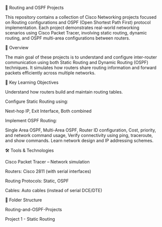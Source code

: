 🧭 Routing and OSPF Projects

This repository contains a collection of Cisco Networking projects focused on Routing configurations and OSPF (Open Shortest Path First) protocol implementation.
Each project demonstrates real-world networking scenarios using Cisco Packet Tracer, involving static routing, dynamic routing, and OSPF multi-area configurations between routers.

📘 Overview

The main goal of these projects is to understand and configure inter-router communication using both Static Routing and Dynamic Routing (OSPF) techniques.
It simulates how routers share routing information and forward packets efficiently across multiple networks.

🧩 Key Learning Objectives

Understand how routers build and maintain routing tables.

Configure Static Routing using:

Next-hop IP,
Exit Interface,
Both combined

Implement OSPF Routing:

Single Area OSPF,
Multi-Area OSPF,
Router ID configuration,
Cost, priority, and network command usage,
Verify connectivity using ping, traceroute, and show commands.
Learn network design and IP addressing schemes.

🛠️ Tools & Technologies

Cisco Packet Tracer – Network simulation

Routers: Cisco 2811 (with serial interfaces)

Routing Protocols: Static, OSPF

Cables: Auto cables (instead of serial DCE/DTE)


📂 Folder Structure

Routing-and-OSPF-Projects

Project 1 - Static Routing 

